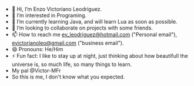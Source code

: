 - 👋 Hi, I’m Enzo Victoriano Leodriguez.
- 👀 I’m interested in Programing.
- 🌱 I’m currently learning Java, and will learn Lua as soon as possible.
- 💞️ I’m looking to collaborate on projects with some friends.
- 📫 How to reach me ev_leodriguez@hotmail.com ("Personal email"), evictorianoleo@gmail.com ("business email").
- 😄 Pronouns: He/Him
- ⚡ Fun fact: I like to stay up at night, just thinking about how beautifull the universe is, so much life, so many things to learn.
- My pal @Victor-MFr
- So this is me, I don't know what you expected.
